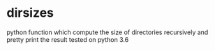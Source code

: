 # dirsizes

python function which compute the size of directories recursively and pretty print the result
tested on python 3.6
